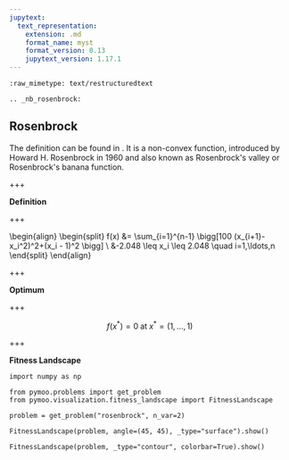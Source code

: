 ```yaml
---
jupytext:
  text_representation:
    extension: .md
    format_name: myst
    format_version: 0.13
    jupytext_version: 1.17.1
---
```


```{raw-cell}
:raw_mimetype: text/restructuredtext

.. _nb_rosenbrock:
```

## Rosenbrock

The definition can be found in <cite data-cite="rosenbrock"></cite>. It is a non-convex function, introduced by Howard H. Rosenbrock in 1960 and also known as Rosenbrock's valley or Rosenbrock's banana function. 

+++

**Definition**

+++

\begin{align}
\begin{split}
f(x) &= \sum_{i=1}^{n-1} \bigg[100 (x_{i+1}-x_i^2)^2+(x_i - 1)^2 \bigg] \\
&-2.048 \leq x_i \leq 2.048 \quad i=1,\ldots,n
\end{split}
\end{align}

+++

**Optimum**

+++

$$f(x^*) = 0 \; \text{at} \; x^* = (1,\ldots,1) $$

+++

**Fitness Landscape**

```{code-cell} ipython3
import numpy as np

from pymoo.problems import get_problem
from pymoo.visualization.fitness_landscape import FitnessLandscape

problem = get_problem("rosenbrock", n_var=2)

FitnessLandscape(problem, angle=(45, 45), _type="surface").show()
```

```{code-cell} ipython3
FitnessLandscape(problem, _type="contour", colorbar=True).show()
```
